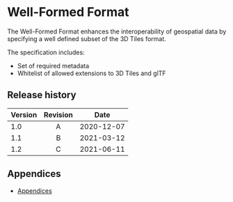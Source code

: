 # Well-Formed Format

The Well-Formed Format enhances the interoperability of geospatial data by specifying a well defined subset of the 3D Tiles format.

The specification includes:
* Set of required metadata
* Whitelist of allowed extensions to 3D Tiles and glTF

## Release history

| Version | Revision | Date       |
| ------- | :------: | ---------- |
| 1.0     | A        | 2020-12-07 |
| 1.1     | B        | 2021-03-12 |
| 1.2     | C        | 2021-06-11 |

## Appendices

* [Appendices](Appendices.md)
